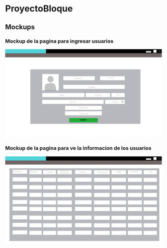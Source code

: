 # ProyectoBloque

## Mockups 

### Mockup de la pagina para ingresar usuarios
![Mockup de la pagina para ingresar usuarios](insertPage.png)

### Mockup de la pagina para ve la informacion de los usuarios
![Mockup de la pagina para ve la informacion de los usuarios](selectPage.png)